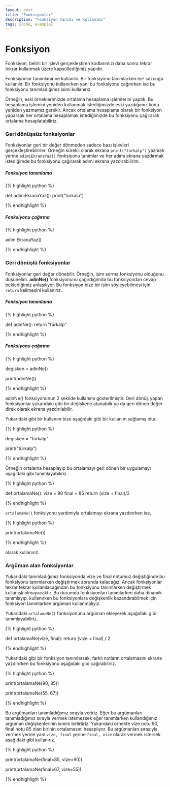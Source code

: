 ```yaml
---
layout: post
title: "Fonksiyonlar"
description: "Fonksiyon Tanımı ve Kullanımı"
tags: [code, example]
---
```


# Fonksiyon

Fonksiyon, belirli bir işlevi gerçekleştiren kodlarımızı daha sonra tekrar tekrar kullanmak üzere kapsüllediğimiz yapıdır.

Fonksiyonlar tanımlanır ve kullanılır. Bir fonksiyonu tanımlarken `def` sözcüğü kullanılır. Bir fonksiyonu kullanırken yani bu fonksiyonu çağırırken ise bu fonksiyonu tanımladığımız isimi kullanırız.

Örneğin, eski örneklerimizde ortalama hesaplama işlemlerini yaptık. Bu hesaplama işlemini yeniden kullanmak istediğimizde eski yazdığımız kodu yeniden yazmamız gerekir. Ancak ortalama hesaplama olarak bir fonksiyon yaparsak her ortalama hesaplamak istediğimizde bu fonksiyonu çağırarak ortalama hesaplatabiliriz.

### Geri dönüşsüz fonksiyonlar

Fonksiyonlar geri bir değer dönmeden sadece bazı işlevleri gerçekleştirebilirler. Örneğin sürekli olarak ekrana `print("türkalp")` yazmak yerine `adimiEkranaYaz()` fonksiyonu tanımlar ve her adımı ekrana yazdırmak istediğimde bu fonksiyonu çağırarak adımı ekrana yazdırabilirim.

##### Fonksiyon tanımlama
{% highlight python %}

def adimiEkranaYaz():
    print("türkalp")

{% endhighlight %}

##### Fonksiyonu çağırma
{% highlight python %}

adimiEkranaYaz()

{% endhighlight %}

### Geri dönüşlü fonksiyonlar

Fonksiyonlar geri değer dönebilir. Örneğin, isim sorma fonksiyonu olduğunu düşünelim. **adinNe()** fonksiyonunu çağırdığımda bu fonksiyondan cevap beklediğimiz anlaşılıyor. Bu fonksiyon bize bir isim söyleyebilmesi için `return` kelimesini kullanırız.

##### Fonksiyon tanımlama
{% highlight python %}

def adinNe():
    return "türkalp"

{% endhighlight %}

##### Fonksiyonu çağırma
{% highlight python %}

degisken = adinNe()

print(adinNe())

{% endhighlight %}

adinNe() fonksiyonunun 2 şekilde kullanımı gösterilmiştir. Geri dönüş yapan fonksiyonlar yukarıdaki gibi bir değişkene atanabilir ya da geri dönen değer direk olarak ekrana yazdırılabilir.

Yukarıdaki gibi bir kullanım bize aşağıdaki gibi bir kullanım sağlamış olur.

{% highlight python %}

degisken = "türkalp"

print("türkalp")

{% endhighlight %}

Örneğin ortalama hesaplayıp bu ortalamayı geri dönen bir uygulamayı aşağıdaki gibi tanımlayabiliriz.

{% highlight python %}

def ortalamaNe():
    vize = 90
    final = 85
    return (vize + final)/2

{% endhighlight %}

`ortalamaNe()` fonksiyonu yardımıyla ortalamayı ekrana yazdırırken ise,

{% highlight python %}

print(ortalamaNe())

{% endhighlight %}

olarak kullanırız.

### Argüman alan fonksiyonlar
Yukarıdaki tanımladığımız fonksiyonda vize ve final notumuz değiştiğinde bu fonksiyonu tanımlarken değiştirmek zorunda kalacağız. Ancak fonksiyonlar tekrar tekrar kullanılacağından bu fonksiyonu tanımlarken değiştirmek kullanışlı olmayacaktır. Bu durumda fonksiyonları tanımlarken daha dinamik tanımlayıp, kullanırken bu fonksiyonlara değişkenlik kazandırabilmek için fonksiyon tanımlarken argüman kullanmalıyız.

Yukarıdaki `ortalamaNe()` fonksiyonunu argüman ekleyerek aşağıdaki gibi tanımlayabiliriz.

{% highlight python %}

def ortalamaNe(vize, final):
    return (vize + final) / 2

{% endhighlight %}

Yukarıdaki gibi bir fonksiyon tanımlarsak, farklı notların ortalamasını ekrana yazdırırken bu fonksiyonu aşağıdaki gibi çağırabiliriz.

{% highlight python %}

print(ortalamaNe(90, 85))

print(ortalamaNe(55, 67))

{% endhighlight %}

Bu argümanları tanımladığımız sırayla veririz. Eğer bu argümanları tanımladığımız sırayla vermek istemezsek eğer tanımlarken kullandığımız argüman değişkenlerinin ismini belirtiriz. Yukarıdaki örnekte vize notu 90, final notu 85 olan birinin ortalamasını hesaplıyor. Bu argümanları sırasıyla vermek yerine yani `vize, final` yerine `final, vize` olarak vermek istersek aşağıdaki gibi kullanırız.

{% highlight python %}

print(ortalamaNe(final=85, vize=90))

print(ortalamaNe(final=67, vize=55))

{% endhighlight %}

